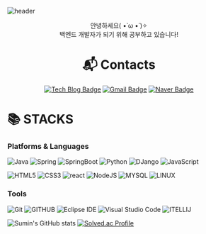  
![header](https://capsule-render.vercel.app/api?type=waving&color=0:B2EBF4,100:5CD1E5&height=250&section=header&text=Welcome%20to%20Sumin's%20Github&fontSize=50&fontColor=ffffff&animation=fadeIn&fontAlignY=55&desc=%20&descAlignY=62&descAlign=2)

<div align="center">안녕하세요( •̀ ω •́ )✧<br>
백엔드 개발자가 되기 위해 공부하고 있습니다!<br>

# :mailbox_with_mail: Contacts
[![Tech Blog Badge](http://img.shields.io/badge/-Tech%20blog-black?style=flat-square&logo=github&link=https://zsuminz.tistory.com/)](https://zsuminz.tistory.com/)
[![Gmail Badge](https://img.shields.io/badge/Gmail-d14836?style=flat-square&logo=Gmail&logoColor=white&link=mailto:dltnals9957@gmail.com)](mailto:dltnals9957@gmail.com)
[![Naver Badge](https://img.shields.io/badge/Naver-03C75A?style=flat-square&logo=Naver&logoColor=white&link=mailto:tnals1831@naver.com)](mailto:tnals1831@naver.com)


</div>
<div><h1>📚 STACKS</h1></div>

### Platforms & Languages
![Java](https://img.shields.io/badge/Java-007396.svg?&style=for-the-badge&logo=Java&logoColor=white)
![Spring](https://img.shields.io/badge/Spring-6DB33F.svg?&style=for-the-badge&logo=Spring&logoColor=white)
![SpringBoot](https://img.shields.io/badge/SpringBoot-6DB33F.svg?&style=for-the-badge&logo=SpringBoot&logoColor=white)
![Python](https://img.shields.io/badge/Python-3776AB.svg?&style=for-the-badge&logo=Python&logoColor=white)
![DJango](https://img.shields.io/badge/Django-092E20.svg?&style=for-the-badge&logo=Django&logoColor=white)
![JavaScript](https://img.shields.io/badge/JavaScript-F7DF1E.svg?&style=for-the-badge&logo=JavaScript&logoColor=white)

![HTML5](https://img.shields.io/badge/HTML5-E34F26.svg?&style=for-the-badge&logo=HTML5&logoColor=white)
![CSS3](https://img.shields.io/badge/CSS3-1572B6.svg?&style=for-the-badge&logo=CSS3&logoColor=white)
![react](https://img.shields.io/badge/react-61DAFB.svg?&style=for-the-badge&logo=react&logoColor=white)
![NodeJS](https://img.shields.io/badge/node.js-339933.svg?&style=for-the-badge&logo=node.js&logoColor=white)
![MYSQL](https://img.shields.io/badge/MYSQL-4479A1.svg?&style=for-the-badge&logo=mysql&logoColor=white)
![LINUX](https://img.shields.io/badge/linux-FCC624.svg?&style=for-the-badge&logo=linux&logoColor=white)
 

### Tools
![Git](https://img.shields.io/badge/Git-F05032.svg?&style=for-the-badge&logo=Git&logoColor=white)
![GITHUB](https://img.shields.io/badge/GitHub-181717.svg?&style=for-the-badge&logo=GitHub&logoColor=white)
![Eclipse IDE](https://img.shields.io/badge/Eclipse%20IDE-2C2255.svg?&style=for-the-badge&logo=Eclipse%20IDE&logoColor=white)
![Visual Studio Code](https://img.shields.io/badge/Visual%20Studio%20Code-007ACC.svg?&style=for-the-badge&logo=Visual%20Studio%20Code&logoColor=white)
![ITELLIJ](https://img.shields.io/badge/IntelliJIDEA-000000.svg?&style=for-the-badge&logo=IntelliJIDEA&logoColor=white)

![Sumin's GitHub stats](https://github-readme-stats.vercel.app/api?username=Sumin&show_icons=true&theme=swift)
[![Solved.ac Profile](http://mazassumnida.wtf/api/v2/generate_badge?boj=tnals9957)](https://solved.ac/tnals9957/)



<!--
**vsuminv/vsuminv** is a ✨ _special_ ✨ repository because its `README.md` (this file) appears on your GitHub profile.

Here are some ideas to get you started:

- 🔭 I’m currently working on ...
- 🌱 I’m currently learning ...
- 👯 I’m looking to collaborate on ...
- 🤔 I’m looking for help with ...
- 💬 Ask me about ...
- 📫 How to reach me: ...
- 😄 Pronouns: ...
- ⚡ Fun fact: ...
-->
